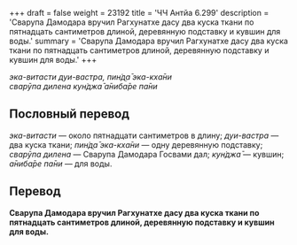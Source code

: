 +++
draft = false
weight = 23192
title = 'ЧЧ Антйа 6.299'
description = 'Сварупа Дамодара вручил Рагхунатхе дасу два куска ткани по пятнадцать сантиметров длиной, деревянную подставку и кувшин для воды.'
summary = 'Сварупа Дамодара вручил Рагхунатхе дасу два куска ткани по пятнадцать сантиметров длиной, деревянную подставку и кувшин для воды.'
+++

_эка-витасти дуи-вастра,_ _пин̇д̣а̄ эка-кха̄ни  
сварӯпа дилена кун̇джа̄ а̄ниба̄ре па̄ни_

## Пословный перевод

_эка_\-_витасти_ — около пятнадцати сантиметров в длину; _дуи_\-_вастра_ — два куска ткани; _пин̇д̣а̄_ _эка_\-_кха̄ни_ — одну деревянную подставку; _сварӯпа_ _дилена_ — Сварупа Дамодара Госвами дал; _кун̇джа̄_ — кувшин; _а̄ниба̄ре_ _па̄ни_ — для воды.

## Перевод

**Сварупа Дамодара вручил Рагхунатхе дасу два куска ткани по пятнадцать сантиметров длиной, деревянную подставку и кувшин для воды.**

